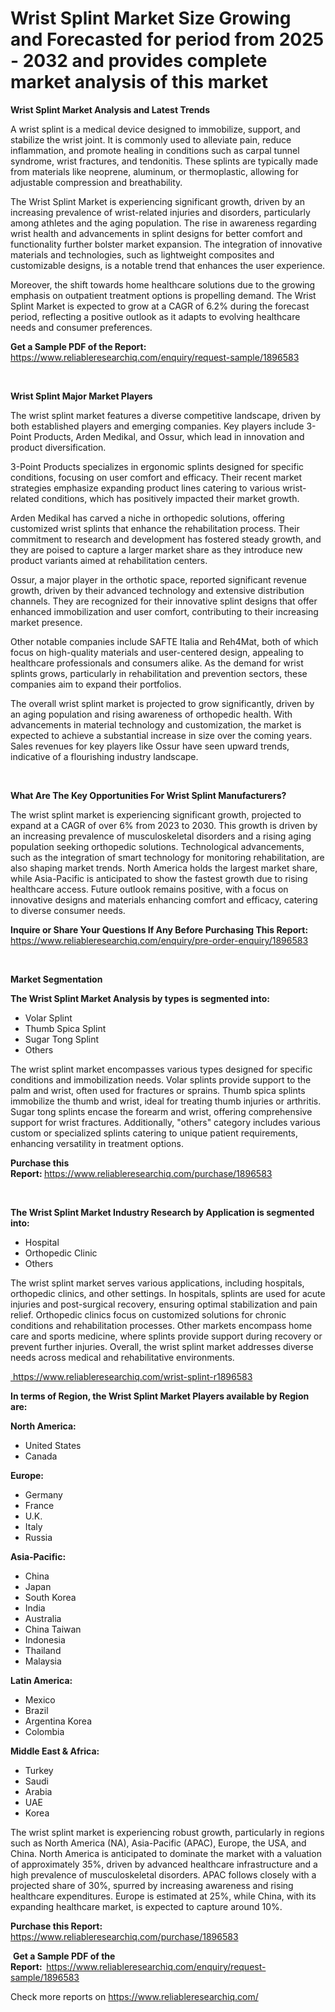 <p><h1>Wrist Splint Market Size Growing and Forecasted for period from 2025 - 2032 and provides complete market analysis of this market</h1></p><p><strong>Wrist Splint Market Analysis and Latest Trends</strong></p>
<p><p>A wrist splint is a medical device designed to immobilize, support, and stabilize the wrist joint. It is commonly used to alleviate pain, reduce inflammation, and promote healing in conditions such as carpal tunnel syndrome, wrist fractures, and tendonitis. These splints are typically made from materials like neoprene, aluminum, or thermoplastic, allowing for adjustable compression and breathability.</p><p>The Wrist Splint Market is experiencing significant growth, driven by an increasing prevalence of wrist-related injuries and disorders, particularly among athletes and the aging population. The rise in awareness regarding wrist health and advancements in splint designs for better comfort and functionality further bolster market expansion. The integration of innovative materials and technologies, such as lightweight composites and customizable designs, is a notable trend that enhances the user experience.</p><p>Moreover, the shift towards home healthcare solutions due to the growing emphasis on outpatient treatment options is propelling demand. The Wrist Splint Market is expected to grow at a CAGR of 6.2% during the forecast period, reflecting a positive outlook as it adapts to evolving healthcare needs and consumer preferences.</p></p>
<p><strong>Get a Sample PDF of the Report:&nbsp;</strong> <a href="https://www.reliableresearchiq.com/enquiry/request-sample/1896583?utm_campaign=3074&utm_medium=2&utm_source=Github&utm_content=ia&utm_term=04032025&utm_id=wrist-splint">https://www.reliableresearchiq.com/enquiry/request-sample/1896583</a></p>
<p>&nbsp;</p>
<p><strong>Wrist Splint Major Market Players</strong></p>
<p><p>The wrist splint market features a diverse competitive landscape, driven by both established players and emerging companies. Key players include 3-Point Products, Arden Medikal, and Ossur, which lead in innovation and product diversification.</p><p>3-Point Products specializes in ergonomic splints designed for specific conditions, focusing on user comfort and efficacy. Their recent market strategies emphasize expanding product lines catering to various wrist-related conditions, which has positively impacted their market growth.</p><p>Arden Medikal has carved a niche in orthopedic solutions, offering customized wrist splints that enhance the rehabilitation process. Their commitment to research and development has fostered steady growth, and they are poised to capture a larger market share as they introduce new product variants aimed at rehabilitation centers.</p><p>Ossur, a major player in the orthotic space, reported significant revenue growth, driven by their advanced technology and extensive distribution channels. They are recognized for their innovative splint designs that offer enhanced immobilization and user comfort, contributing to their increasing market presence.</p><p>Other notable companies include SAFTE Italia and Reh4Mat, both of which focus on high-quality materials and user-centered design, appealing to healthcare professionals and consumers alike. As the demand for wrist splints grows, particularly in rehabilitation and prevention sectors, these companies aim to expand their portfolios.</p><p>The overall wrist splint market is projected to grow significantly, driven by an aging population and rising awareness of orthopedic health. With advancements in material technology and customization, the market is expected to achieve a substantial increase in size over the coming years. Sales revenues for key players like Ossur have seen upward trends, indicative of a flourishing industry landscape.</p></p>
<p>&nbsp;</p>
<p><strong>What Are The Key Opportunities For Wrist Splint Manufacturers?</strong></p>
<p><p>The wrist splint market is experiencing significant growth, projected to expand at a CAGR of over 6% from 2023 to 2030. This growth is driven by an increasing prevalence of musculoskeletal disorders and a rising aging population seeking orthopedic solutions. Technological advancements, such as the integration of smart technology for monitoring rehabilitation, are also shaping market trends. North America holds the largest market share, while Asia-Pacific is anticipated to show the fastest growth due to rising healthcare access. Future outlook remains positive, with a focus on innovative designs and materials enhancing comfort and efficacy, catering to diverse consumer needs.</p></p>
<p><strong>Inquire or Share Your Questions If Any Before Purchasing This Report:</strong> <a href="https://www.reliableresearchiq.com/enquiry/pre-order-enquiry/1896583?utm_campaign=3074&utm_medium=2&utm_source=Github&utm_content=ia&utm_term=04032025&utm_id=wrist-splint">https://www.reliableresearchiq.com/enquiry/pre-order-enquiry/1896583</a></p>
<p>&nbsp;</p>
<p><strong>Market Segmentation</strong></p>
<p><strong>The Wrist Splint Market Analysis by types is segmented into:</strong></p>
<p><ul><li>Volar Splint</li><li>Thumb Spica Splint</li><li>Sugar Tong Splint</li><li>Others</li></ul></p>
<p><p>The wrist splint market encompasses various types designed for specific conditions and immobilization needs. Volar splints provide support to the palm and wrist, often used for fractures or sprains. Thumb spica splints immobilize the thumb and wrist, ideal for treating thumb injuries or arthritis. Sugar tong splints encase the forearm and wrist, offering comprehensive support for wrist fractures. Additionally, "others" category includes various custom or specialized splints catering to unique patient requirements, enhancing versatility in treatment options.</p></p>
<p><strong>Purchase this Report:&nbsp;</strong><a href="https://www.reliableresearchiq.com/purchase/1896583?utm_campaign=3074&utm_medium=2&utm_source=Github&utm_content=ia&utm_term=04032025&utm_id=wrist-splint">https://www.reliableresearchiq.com/purchase/1896583</a></p>
<p>&nbsp;</p>
<p><strong>The Wrist Splint Market Industry Research by Application is segmented into:</strong></p>
<p><ul><li>Hospital</li><li>Orthopedic Clinic</li><li>Others</li></ul></p>
<p><p>The wrist splint market serves various applications, including hospitals, orthopedic clinics, and other settings. In hospitals, splints are used for acute injuries and post-surgical recovery, ensuring optimal stabilization and pain relief. Orthopedic clinics focus on customized solutions for chronic conditions and rehabilitation processes. Other markets encompass home care and sports medicine, where splints provide support during recovery or prevent further injuries. Overall, the wrist splint market addresses diverse needs across medical and rehabilitative environments.</p></p>
<p><a href="https://www.reliableresearchiq.com/wrist-splint-r1896583?utm_campaign=3074&utm_medium=2&utm_source=Github&utm_content=ia&utm_term=04032025&utm_id=wrist-splint">&nbsp;https://www.reliableresearchiq.com/wrist-splint-r1896583</a></p>
<p><strong>In terms of Region, the Wrist Splint Market Players available by Region are:</strong></p>
<p>
    <p> <strong> North America: </strong>
        <ul>
            <li>United States</li>
            <li>Canada</li>
        </ul>
        </p> 
    <p> <strong> Europe: </strong>
        <ul>
            <li>Germany</li>
            <li>France</li>
            <li>U.K.</li>
            <li>Italy</li>
            <li>Russia</li>
        </ul>
        </p> 
    <p> <strong> Asia-Pacific: </strong>
        <ul>
            <li>China</li>
            <li>Japan</li>
            <li>South Korea</li>
            <li>India</li>
            <li>Australia</li>
            <li>China Taiwan</li>
            <li>Indonesia</li>
            <li>Thailand</li>
            <li>Malaysia</li>
        </ul>
        </p> 
    <p> <strong> Latin America: </strong>
        <ul>
            <li>Mexico</li>
            <li>Brazil</li>
            <li>Argentina Korea</li>
            <li>Colombia</li>
        </ul>
        </p> 
    <p> <strong> Middle East & Africa: </strong>
        <ul>
            <li>Turkey</li>
            <li>Saudi</li>
            <li>Arabia</li>
            <li>UAE</li>
            <li>Korea</li>
        </ul>
    </p>
    </p>
<p><p>The wrist splint market is experiencing robust growth, particularly in regions such as North America (NA), Asia-Pacific (APAC), Europe, the USA, and China. North America is anticipated to dominate the market with a valuation of approximately 35%, driven by advanced healthcare infrastructure and a high prevalence of musculoskeletal disorders. APAC follows closely with a projected share of 30%, spurred by increasing awareness and rising healthcare expenditures. Europe is estimated at 25%, while China, with its expanding healthcare market, is expected to capture around 10%.</p></p>
<p><strong>Purchase this Report: </strong><a href="https://www.reliableresearchiq.com/purchase/1896583?utm_campaign=3074&utm_medium=2&utm_source=Github&utm_content=ia&utm_term=04032025&utm_id=wrist-splint">https://www.reliableresearchiq.com/purchase/1896583</a></p>
<p>&nbsp;<strong>Get a Sample PDF of the Report:&nbsp;&nbsp;</strong><a href="https://www.reliableresearchiq.com/enquiry/request-sample/1896583?utm_campaign=3074&utm_medium=2&utm_source=Github&utm_content=ia&utm_term=04032025&utm_id=wrist-splint">https://www.reliableresearchiq.com/enquiry/request-sample/1896583</a></p>
<p><strong></strong></p>
<p>Check more reports on <a href="https://www.reliableresearchiq.com/?utm_campaign=3074&utm_medium=2&utm_source=Github&utm_content=ia&utm_term=04032025&utm_id=wrist-splint">https://www.reliableresearchiq.com/</a></p>